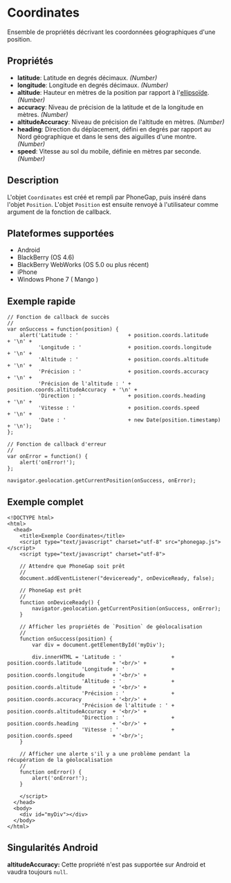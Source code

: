 Coordinates
===========

Ensemble de propriétés décrivant les coordonnées géographiques d'une position.

Propriétés
----------

* __latitude__: Latitude en degrés décimaux. _(Number)_
* __longitude__: Longitude en degrés décimaux. _(Number)_
* __altitude__: Hauteur en mètres de la position par rapport à l'[ellipsoïde](http://earth-info.nga.mil/GandG/publications/tr8350.2/wgs84fin.pdf). _(Number)_
* __accuracy__: Niveau de précision de la latitude et de la longitude en mètres. _(Number)_
* __altitudeAccuracy__: Niveau de précision de l'altitude en mètres. _(Number)_
* __heading__: Direction du déplacement, défini en degrés par rapport au Nord géographique et dans le sens des aiguilles d'une montre. _(Number)_
* __speed__: Vitesse au sol du mobile, définie en mètres par seconde. _(Number)_

Description
-----------

L'objet `Coordinates` est créé et rempli par PhoneGap, puis inséré dans l'objet `Position`. L'objet `Position` est ensuite renvoyé à l'utilisateur comme argument de la fonction de callback.

Plateformes supportées
----------------------

- Android
- BlackBerry (OS 4.6)
- BlackBerry WebWorks (OS 5.0 ou plus récent)
- iPhone
- Windows Phone 7 ( Mango )

Exemple rapide
--------------

    // Fonction de callback de succès
    //
    var onSuccess = function(position) {
        alert('Latitude : '                + position.coords.latitude          + '\n' +
              'Longitude : '               + position.coords.longitude         + '\n' +
              'Altitude : '                + position.coords.altitude          + '\n' +
              'Précision : '               + position.coords.accuracy          + '\n' +
              'Précision de l'altitude : ' + position.coords.altitudeAccuracy  + '\n' +
              'Direction : '               + position.coords.heading           + '\n' +
              'Vitesse : '                 + position.coords.speed             + '\n' +
              'Date : '                    + new Date(position.timestamp)      + '\n');
    };

    // Fonction de callback d'erreur
    //
    var onError = function() {
        alert('onError!');
    };

    navigator.geolocation.getCurrentPosition(onSuccess, onError);

Exemple complet
---------------

    <!DOCTYPE html>
    <html>
      <head>
        <title>Exemple Coordinates</title>
        <script type="text/javascript" charset="utf-8" src="phonegap.js"></script>
        <script type="text/javascript" charset="utf-8">

        // Attendre que PhoneGap soit prêt
        //
        document.addEventListener("deviceready", onDeviceReady, false);

        // PhoneGap est prêt
        //
        function onDeviceReady() {
            navigator.geolocation.getCurrentPosition(onSuccess, onError);
        }
    
        // Afficher les propriétés de `Position` de géolocalisation
        //
        function onSuccess(position) {
            var div = document.getElementById('myDiv');
        
            div.innerHTML = 'Latitude : '                + position.coords.latitude          + '<br/>' +
                            'Longitude : '               + position.coords.longitude         + '<br/>' +
                            'Altitude : '                + position.coords.altitude          + '<br/>' +
                            'Précision : '               + position.coords.accuracy          + '<br/>' +
                            'Précision de l'altitude : ' + position.coords.altitudeAccuracy  + '<br/>' +
                            'Direction : '               + position.coords.heading           + '<br/>' +
                            'Vitesse : '                 + position.coords.speed             + '<br/>';
        }
    
        // Afficher une alerte s'il y a une problème pendant la récupération de la géolocalisation
        //
        function onError() {
            alert('onError!');
        }

        </script>
      </head>
      <body>
        <div id="myDiv"></div>
      </body>
    </html>
    
Singularités Android
--------------------

__altitudeAccuracy:__ Cette propriété n'est pas supportée sur Android et vaudra toujours `null`.
